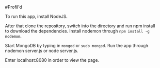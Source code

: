 #Profil'd 

To run this app, install NodeJS.

After that clone the repository, switch into the directory and run npm install to download the dependencies. Install nodemon through `npm install -g nodemon`.

Start MongoDB by typing in `mongod` or `sudo mongod`.
Run the app through nodemon server.js or node server.js.

Enter localhost:8080 in order to view the page.
